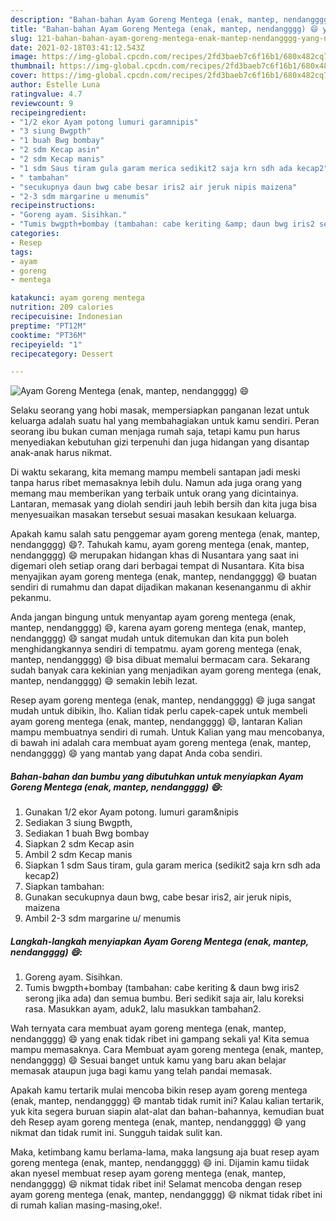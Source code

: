 ```yaml
---
description: "Bahan-bahan Ayam Goreng Mentega (enak, mantep, nendangggg) 😄 yang nikmat Untuk Jualan"
title: "Bahan-bahan Ayam Goreng Mentega (enak, mantep, nendangggg) 😄 yang nikmat Untuk Jualan"
slug: 121-bahan-bahan-ayam-goreng-mentega-enak-mantep-nendangggg-yang-nikmat-untuk-jualan
date: 2021-02-18T03:41:12.543Z
image: https://img-global.cpcdn.com/recipes/2fd3baeb7c6f16b1/680x482cq70/ayam-goreng-mentega-enak-mantep-nendangggg-😄-foto-resep-utama.jpg
thumbnail: https://img-global.cpcdn.com/recipes/2fd3baeb7c6f16b1/680x482cq70/ayam-goreng-mentega-enak-mantep-nendangggg-😄-foto-resep-utama.jpg
cover: https://img-global.cpcdn.com/recipes/2fd3baeb7c6f16b1/680x482cq70/ayam-goreng-mentega-enak-mantep-nendangggg-😄-foto-resep-utama.jpg
author: Estelle Luna
ratingvalue: 4.7
reviewcount: 9
recipeingredient:
- "1/2 ekor Ayam potong lumuri garamnipis"
- "3 siung Bwgpth"
- "1 buah Bwg bombay"
- "2 sdm Kecap asin"
- "2 sdm Kecap manis"
- "1 sdm Saus tiram gula garam merica sedikit2 saja krn sdh ada kecap2"
- " tambahan"
- "secukupnya daun bwg cabe besar iris2 air jeruk nipis maizena"
- "2-3 sdm margarine u menumis"
recipeinstructions:
- "Goreng ayam. Sisihkan."
- "Tumis bwgpth+bombay (tambahan: cabe keriting &amp; daun bwg iris2 serong jika ada) dan semua bumbu. Beri sedikit saja air, lalu koreksi rasa. Masukkan ayam, aduk2, lalu masukkan tambahan2."
categories:
- Resep
tags:
- ayam
- goreng
- mentega

katakunci: ayam goreng mentega 
nutrition: 209 calories
recipecuisine: Indonesian
preptime: "PT12M"
cooktime: "PT36M"
recipeyield: "1"
recipecategory: Dessert

---
```



![Ayam Goreng Mentega (enak, mantep, nendangggg) 😄](https://img-global.cpcdn.com/recipes/2fd3baeb7c6f16b1/680x482cq70/ayam-goreng-mentega-enak-mantep-nendangggg-😄-foto-resep-utama.jpg)

Selaku seorang yang hobi masak, mempersiapkan panganan lezat untuk keluarga adalah suatu hal yang membahagiakan untuk kamu sendiri. Peran seorang ibu bukan cuman menjaga rumah saja, tetapi kamu pun harus menyediakan kebutuhan gizi terpenuhi dan juga hidangan yang disantap anak-anak harus nikmat.

Di waktu  sekarang, kita memang mampu membeli santapan jadi meski tanpa harus ribet memasaknya lebih dulu. Namun ada juga orang yang memang mau memberikan yang terbaik untuk orang yang dicintainya. Lantaran, memasak yang diolah sendiri jauh lebih bersih dan kita juga bisa menyesuaikan masakan tersebut sesuai masakan kesukaan keluarga. 



Apakah kamu salah satu penggemar ayam goreng mentega (enak, mantep, nendangggg) 😄?. Tahukah kamu, ayam goreng mentega (enak, mantep, nendangggg) 😄 merupakan hidangan khas di Nusantara yang saat ini digemari oleh setiap orang dari berbagai tempat di Nusantara. Kita bisa menyajikan ayam goreng mentega (enak, mantep, nendangggg) 😄 buatan sendiri di rumahmu dan dapat dijadikan makanan kesenanganmu di akhir pekanmu.

Anda jangan bingung untuk menyantap ayam goreng mentega (enak, mantep, nendangggg) 😄, karena ayam goreng mentega (enak, mantep, nendangggg) 😄 sangat mudah untuk ditemukan dan kita pun boleh menghidangkannya sendiri di tempatmu. ayam goreng mentega (enak, mantep, nendangggg) 😄 bisa dibuat memalui bermacam cara. Sekarang sudah banyak cara kekinian yang menjadikan ayam goreng mentega (enak, mantep, nendangggg) 😄 semakin lebih lezat.

Resep ayam goreng mentega (enak, mantep, nendangggg) 😄 juga sangat mudah untuk dibikin, lho. Kalian tidak perlu capek-capek untuk membeli ayam goreng mentega (enak, mantep, nendangggg) 😄, lantaran Kalian mampu membuatnya sendiri di rumah. Untuk Kalian yang mau mencobanya, di bawah ini adalah cara membuat ayam goreng mentega (enak, mantep, nendangggg) 😄 yang mantab yang dapat Anda coba sendiri.

<!--inarticleads1-->

##### Bahan-bahan dan bumbu yang dibutuhkan untuk menyiapkan Ayam Goreng Mentega (enak, mantep, nendangggg) 😄:

1. Gunakan 1/2 ekor Ayam potong. lumuri garam&amp;nipis
1. Sediakan 3 siung Bwgpth,
1. Sediakan 1 buah Bwg bombay
1. Siapkan 2 sdm Kecap asin
1. Ambil 2 sdm Kecap manis
1. Siapkan 1 sdm Saus tiram, gula garam merica (sedikit2 saja krn sdh ada kecap2)
1. Siapkan  tambahan:
1. Gunakan secukupnya daun bwg, cabe besar iris2, air jeruk nipis, maizena
1. Ambil 2-3 sdm margarine u/ menumis




<!--inarticleads2-->

##### Langkah-langkah menyiapkan Ayam Goreng Mentega (enak, mantep, nendangggg) 😄:

1. Goreng ayam. Sisihkan.
1. Tumis bwgpth+bombay (tambahan: cabe keriting &amp; daun bwg iris2 serong jika ada) dan semua bumbu. Beri sedikit saja air, lalu koreksi rasa. Masukkan ayam, aduk2, lalu masukkan tambahan2.




Wah ternyata cara membuat ayam goreng mentega (enak, mantep, nendangggg) 😄 yang enak tidak ribet ini gampang sekali ya! Kita semua mampu memasaknya. Cara Membuat ayam goreng mentega (enak, mantep, nendangggg) 😄 Sesuai banget untuk kamu yang baru akan belajar memasak ataupun juga bagi kamu yang telah pandai memasak.

Apakah kamu tertarik mulai mencoba bikin resep ayam goreng mentega (enak, mantep, nendangggg) 😄 mantab tidak rumit ini? Kalau kalian tertarik, yuk kita segera buruan siapin alat-alat dan bahan-bahannya, kemudian buat deh Resep ayam goreng mentega (enak, mantep, nendangggg) 😄 yang nikmat dan tidak rumit ini. Sungguh taidak sulit kan. 

Maka, ketimbang kamu berlama-lama, maka langsung aja buat resep ayam goreng mentega (enak, mantep, nendangggg) 😄 ini. Dijamin kamu tiidak akan nyesel membuat resep ayam goreng mentega (enak, mantep, nendangggg) 😄 nikmat tidak ribet ini! Selamat mencoba dengan resep ayam goreng mentega (enak, mantep, nendangggg) 😄 nikmat tidak ribet ini di rumah kalian masing-masing,oke!.

